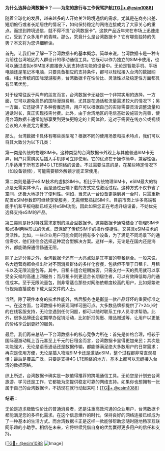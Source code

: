 **为什么选择台湾数据卡？——为您的旅行与工作保驾护航[[TG💪+ @esim1088](https://t.me/s/esim1088)]**

随着全球化的发展，越来越多的人开始关注跨境通信的需求，尤其是在商务出差、短期旅行或者长期居住的情况下，如何保持稳定的网络连接成为了大家关心的重点。而提到跨境通信，就不得不提“台湾数据卡”。这款产品近年来在市场上迅速走红，受到了众多用户的青睐。那么，究竟什么是台湾数据卡？它有哪些独特的优势？本文将为您详细解读。

首先，让我们来了解一下台湾数据卡的基本概念。简单来说，台湾数据卡是一种专为前往台湾地区的人群设计的移动通信工具。它既可以作为独立的SIM卡使用，也可以通过虚拟eSIM技术直接嵌入到支持该功能的设备中。无论是智能手机、平板电脑还是笔记本电脑，只要具备相应的支持条件，都可以轻松接入台湾的数据网络。相比传统的国际漫游服务，台湾数据卡在性价比、灵活性以及稳定性方面都具有显著优势。

对于经常往返于两岸的朋友而言，台湾数据卡无疑是一个非常实用的选择。一方面，它可以避免高昂的国际漫游费用，尤其是在通话和流量需求较大的情况下；另一方面，它还提供了多种套餐选择，用户可以根据自己的实际需要灵活调整流量和通话时长，真正实现按需付费。此外，由于台湾地区的电信基础设施较为完善，使用台湾数据卡通常能够享受到更快更稳定的上网体验，这对于需要在线办公或视频会议的人来说尤为重要。

那么，台湾数据卡具体有哪些类型呢？根据不同的使用场景和技术特点，我们可以将其大致分为以下几类：

第一类是传统的物理SIM卡。这种类型的台湾数据卡外观上与其他普通SIM卡无异，用户只需购买后插入手机即可立即使用。它的优点在于操作简单，兼容性强，几乎适用于所有支持4G LTE网络的设备。不过需要注意的是，在某些特定情况下（如设备锁频），可能需要额外解锁才能正常使用。

第二类则是基于eSIM技术的虚拟SIM卡。相比于传统物理SIM卡，eSIM最大的特点是无需实体卡片，而是通过云端下载的方式完成激活过程。这种方式不仅节省了空间，还极大地提升了便利性。例如，当您从一台设备更换到另一台时，只需重新配置eSIM参数即可继续享受服务，无需频繁插拔SIM卡。目前市面上许多高端智能手机和平板电脑已经支持eSIM功能，因此如果您正在考虑升级设备，不妨优先选择支持eSIM的产品。

第三类则是针对特殊需求定制的混合型数据卡。这类数据卡通常结合了物理SIM卡和eSIM两种形式的优点，既保留了传统SIM卡的操作便捷性，又兼具eSIM技术的灵活性。比如，一些企业用户可能会同时拥有多个设备，为了满足不同场景下的通信需求，他们往往会选择这种混合型解决方案。这样一来，无论是在国内还是海外，都能确保通信畅通无阻。

除了上述分类之外，台湾数据卡还有一大亮点就是其丰富的套餐组合。一般来说，各大运营商都会推出针对不同消费群体的多样化套餐，包括但不限于日租卡、月租卡以及无限流量包等。其中，日租卡适合短期游客，只需支付一天的费用就可以享受全天候的高速上网服务；而月租卡则更适合长期居住者，可以有效降低每月的通信成本。至于无限流量包，则非常适合那些对网络依赖度较高的用户，比如频繁进行视频直播或者下载大型文件的人士。

当然，除了硬件本身的技术性能外，售后服务也是衡量一款产品好坏的重要标准之一。在这方面，台湾数据卡的表现同样可圈可点。大多数品牌都提供了7×24小时的在线客服支持，无论您遇到任何问题，都可以随时联系工作人员寻求帮助。此外，很多品牌还会定期举办促销活动，比如折扣优惠、赠品赠送等，让用户以更低的价格享受到更好的服务。

最后，我们再来总结一下台湾数据卡的核心竞争力所在：首先是价格合理，相较于国际漫游动辄上百元甚至上千元的日租金而言，台湾数据卡显得更加亲民；其次是功能强大，无论是语音通话还是数据传输，都能够满足绝大多数用户的日常需求；再次是使用方便，无论是插入物理SIM卡还是激活eSIM，整个过程都非常直观易懂；最后是覆盖广泛，只要是支持4G LTE网络的地方，基本上都可以无缝接入台湾的数据网络。

综上所述，台湾数据卡确实是一款值得推荐的跨境通信工具。无论您是计划去台湾旅游、学习还是工作，它都能为您提供稳定可靠的网络支持。如果你也想拥有一张属于自己的台湾数据卡，不妨现在就行动起来吧！[[TG💪+ @esim1088](https://t.me/s/esim1088)]

**结语：**

无论是追求极致性价比的普通消费者，还是注重高效沟通的企业用户，台湾数据卡都能满足您的多样化需求。在这个信息爆炸的时代，保持良好的网络连接已经成为了一种基本的生活方式。而台湾数据卡正是这样一款能够帮助您随时随地畅享互联网乐趣的小助手。相信在未来，它将继续凭借自身的优势赢得更多用户的信任和支持。

[[TG💪+ @esim1088](https://t.me/s/esim1088) ![Image](https://i.postimg.cc/4NQfJmqS/Snipaste-2025-05-13-00-14-12.png)]